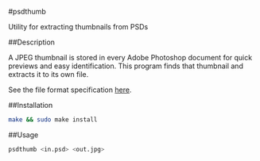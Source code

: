 #psdthumb

Utility for extracting thumbnails from PSDs

##Description

A JPEG thumbnail is stored in every Adobe Photoshop document for quick previews and easy identification. This program finds that thumbnail and extracts it to its own file.

See the file format specification [here](http://www.adobe.com/devnet-apps/photoshop/fileformatashtml/).

##Installation

```bash
make && sudo make install
```

##Usage

```bash
psdthumb <in.psd> <out.jpg>
```
